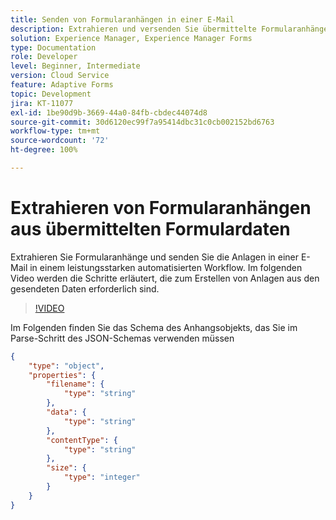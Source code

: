 ```yaml
---
title: Senden von Formularanhängen in einer E-Mail
description: Extrahieren und versenden Sie übermittelte Formularanhänge in einer E-Mail mit dem Power Automate-Workflow
solution: Experience Manager, Experience Manager Forms
type: Documentation
role: Developer
level: Beginner, Intermediate
version: Cloud Service
feature: Adaptive Forms
topic: Development
jira: KT-11077
exl-id: 1be90d9b-3669-44a0-84fb-cbdec44074d8
source-git-commit: 30d6120ec99f7a95414dbc31c0cb002152bd6763
workflow-type: tm+mt
source-wordcount: '72'
ht-degree: 100%

---
```


# Extrahieren von Formularanhängen aus übermittelten Formulardaten

Extrahieren Sie Formularanhänge und senden Sie die Anlagen in einer E-Mail in einem leistungsstarken automatisierten Workflow.
Im folgenden Video werden die Schritte erläutert, die zum Erstellen von Anlagen aus den gesendeten Daten erforderlich sind.
>[!VIDEO](https://video.tv.adobe.com/v/3409017?quality=12&learn=on)

Im Folgenden finden Sie das Schema des Anhangsobjekts, das Sie im Parse-Schritt des JSON-Schemas verwenden müssen

```json
{
    "type": "object",
    "properties": {
        "filename": {
            "type": "string"
        },
        "data": {
            "type": "string"
        },
        "contentType": {
            "type": "string"
        },
        "size": {
            "type": "integer"
        }
    }
}
```
